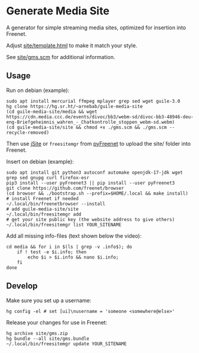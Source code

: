 Generate Media Site
===================

A generator for simple streaming media sites, optimized for insertion into Freenet.

Adjust [site/template.html](site/template.html) to make it match your style.

See [site/gms.scm](site/gms.scm) for additional information.

## Usage

Run on debian (example):

    sudo apt install mercurial ffmpeg mplayer grep sed wget guile-3.0
    hg clone https://hg.sr.ht/~arnebab/guile-media-site
    (cd guile-media-site/media && wget https://cdn.media.ccc.de/events/divoc/bb3/webm-sd/divoc-bb3-48946-deu-eng-Briefgeheimnis_wahren_-_Chatkontrolle_stoppen_webm-sd.webm)
    (cd guile-media-site/site && chmod +x ./gms.scm && ./gms.scm --recycle-removed)

Then use [jSite](https://github.com/Bombe/jSite) or `freesitemgr` from [pyFreenet](https://github.com/freenet/pyFreenet) to upload the site/ folder into Freenet.

Insert on debian (example):

    sudo apt install git python3 autoconf automake openjdk-17-jdk wget grep sed gnupg curl firefox-esr
    pip3 install --user pyFreenet3 || pip install --user pyFreenet3
    git clone https://github.com/freenet/browser
    (cd browser && ./bootstrap.sh --prefix=$HOME/.local && make install)
    # install Freenet if needed
    ~/.local/bin/freenetbrowser --install
    # add guile-media-site/site
    ~/.local/bin/freesitemgr add
    # get your site public key (the website address to give others)
    ~/.local/bin/freesitemgr list YOUR_SITENAME

Add all missing info-files (text shown below the video):

    cd media && for i in $(ls | grep -v .info$); do 
        if ! test -e $i.info; then 
            echo $i > $i.info && nano $i.info; 
        fi
    done

## Develop

Make sure you set up a username:

    hg config -el # set [ui]\nusername = 'someone <somewhere@else>'

Release your changes for use in Freenet:

    hg archive site/gms.zip
    hg bundle --all site/gms.bundle
    ~/.local/bin/freesitemgr update YOUR_SITENAME
